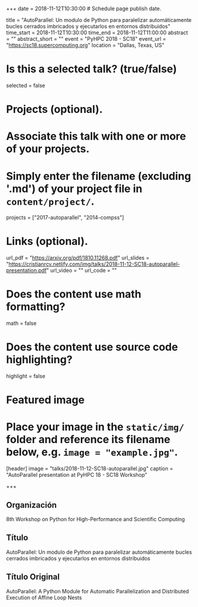 +++
date = 2018-11-12T10:30:00  # Schedule page publish date.

title = "AutoParallel: Un modulo de Python para paralelizar automáticamente bucles cerrados imbricados y ejecutarlos en entornos distribuidos" 
time_start = 2018-11-12T10:30:00
time_end = 2018-11-12T11:00:00
abstract = ""
abstract_short = ""
event = "PyHPC 2018 - SC18"
event_url = "https://sc18.supercomputing.org"
location = "Dallas, Texas, US"

# Is this a selected talk? (true/false)
selected = false

# Projects (optional).
#   Associate this talk with one or more of your projects.
#   Simply enter the filename (excluding '.md') of your project file in `content/project/`.
projects = ["2017-autoparallel", "2014-compss"]

# Links (optional).
url_pdf = "https://arxiv.org/pdf/1810.11268.pdf"
url_slides = "https://cristianrcv.netlify.com/img/talks/2018-11-12-SC18-autoparallel-presentation.pdf"
url_video = ""
url_code = ""

# Does the content use math formatting?
math = false

# Does the content use source code highlighting?
highlight = false

# Featured image
# Place your image in the `static/img/` folder and reference its filename below, e.g. `image = "example.jpg"`.
[header]
image = "talks/2018-11-12-SC18-autoparallel.jpg"
caption = "AutoParallel presentation at PyHPC 18 - SC18 Workshop"

+++

<h2>Organización</h2>

8th Workshop on Python for High-Performance and Scientific Computing

<h2>Título</h2>

AutoParallel: Un modulo de Python para paralelizar automáticamente bucles cerrados imbricados y ejecutarlos en entornos distribuidos

<h2>Título Original</h2>

AutoParallel: A Python Module for Automatic Parallelization and Distributed Execution of Affine Loop Nests